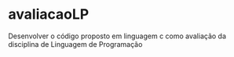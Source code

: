 # avaliacaoLP
Desenvolver o código proposto em linguagem c como avaliação da disciplina de Linguagem de Programação
